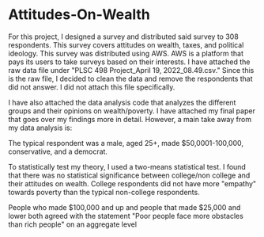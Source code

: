 # Attitudes-On-Wealth
For this project, I designed a survey and distributed said survey to 308 respondents. This survey covers attitudes on wealth, taxes, and political ideology.
This survey was distributed using AWS. AWS is a platform that pays its users to take surveys based on their interests. I have attached the raw data file under 
"PLSC 498 Project_April 19, 2022_08.49.csv." Since this is the raw file, I decided to clean the data and remove the respondents that did not answer. I did not attach
this file specifically. 

I have also attached the data analysis code that analyzes the different groups and their opinions on wealth/poverty. I have attached my final paper that goes over
my findings more in detail. However, a main take away from my data analysis is:

The typical respondent was a male, aged 25+, made $50,0001-100,000, conservative, and a democrat. 

To statistically test my theory, I used a two-means statistical test. I found that there was no statistical significance between college/non college and their attitudes 
on wealth. College respondents did not have more "empathy" towards poverty than the typical non-college respondents. 

People who made $100,000 and up and people that made $25,000 and lower both agreed with the statement "Poor people face more obstacles than rich people" on an aggregate level







